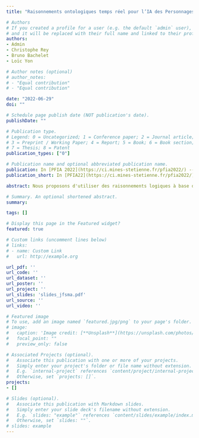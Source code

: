 ```yaml
---
title: "Raisonnements ontologiques temps réel pour l’IA des Personnages Non-Joueurs dans les jeux vidéo"

# Authors
# If you created a profile for a user (e.g. the default `admin` user), write the username (folder name) here 
# and it will be replaced with their full name and linked to their profile.
authors:
- Admin
- Christophe Rey
- Bruno Bachelet
- Loïc Yon

# Author notes (optional)
# author_notes:
# - "Equal contribution"
# - "Equal contribution"

date: "2022-06-29"
doi: ""

# Schedule page publish date (NOT publication's date).
publishDate: ""

# Publication type.
# Legend: 0 = Uncategorized; 1 = Conference paper; 2 = Journal article;
# 3 = Preprint / Working Paper; 4 = Report; 5 = Book; 6 = Book section;
# 7 = Thesis; 8 = Patent
publication_types: ["0"]

# Publication name and optional abbreviated publication name.
publication: In [PFIA 2022](https://ci.mines-stetienne.fr/pfia2022/) -- [JFSMA](https://ci.mines-stetienne.fr/pfia2022/conferences/jfsma/)
publication_short: In [PFIA22](https://ci.mines-stetienne.fr/pfia2022/) -- [JFSMA](https://ci.mines-stetienne.fr/pfia2022/conferences/jfsma/)

abstract: Nous proposons d'utiliser des raisonnements logiques à base d'ontologies afin d'améliorer la crédibilité des entités de type "Intelligence Artificielle" (IA) contrôlées par l'ordinateur, dans les jeux vidéo. Cela concerne aussi bien les interactions avec des joueurs humains qu'avec d'autres entités contrôlées par le code (NPC). Comparativement très peu utilisés par rapport aux arbres de comportement ou aux automates finis, les raisonnements logiques semblent pourtant plus intuitifs via l'utilisation de règles logiques omniprésentes dans la modélisation des jeux. Notre but est de créer un modèle de règles le plus générique et qualitatif possible, pouvant modéliser sémantiquement l'incertitude et la négation en utilisant la "sémantique bien fondée" (WFS). Ceci dans le but de ne pas avoir besoin de coder en dur l'ensemble des possibilités d'action de l'IA comme c'est le cas avec les techniques populaires mentionné plus tôt. Enfin, en plus des avantages de l'explicabilité des résultats propre à l'IA symbolique, nous n'avons pas besoin d'un ensemble de données comme pour les techniques d'apprentissage, et nous pouvons, à tout moment, changer les règles du jeu.

# Summary. An optional shortened abstract.
summary: 

tags: []

# Display this page in the Featured widget?
featured: true

# Custom links (uncomment lines below)
# links:
# - name: Custom Link
#   url: http://example.org

url_pdf: ''
url_code: ''
url_dataset: ''
url_poster: ''
url_project: ''
url_slides: 'slides_jfsma.pdf'
url_source: ''
url_video: ''

# Featured image
# To use, add an image named `featured.jpg/png` to your page's folder. 
# image:
#   caption: 'Image credit: [**Unsplash**](https://unsplash.com/photos/pLCdAaMFLTE)'
#   focal_point: ""
#   preview_only: false

# Associated Projects (optional).
#   Associate this publication with one or more of your projects.
#   Simply enter your project's folder or file name without extension.
#   E.g. `internal-project` references `content/project/internal-project/index.md`.
#   Otherwise, set `projects: []`.
projects:
- []

# Slides (optional).
#   Associate this publication with Markdown slides.
#   Simply enter your slide deck's filename without extension.
#   E.g. `slides: "example"` references `content/slides/example/index.md`.
#   Otherwise, set `slides: ""`.
# slides: example
---
```


<!-- {{% callout note %}}
Click the *Cite* button above to demo the feature to enable visitors to import publication metadata into their reference management software.
{{% /callout %}}

{{% callout note %}}
Create your slides in Markdown - click the *Slides* button to check out the example.
{{% /callout %}}

Supplementary notes can be added here, including [code, math, and images](https://wowchemy.com/docs/writing-markdown-latex/). -->

